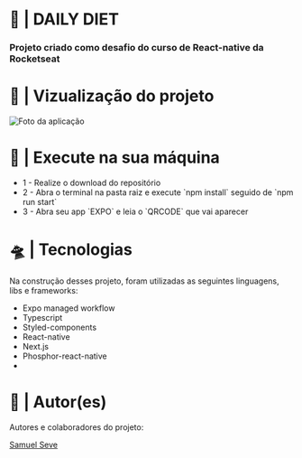 <h1>🚀 | DAILY DIET</h1>
<h3>
  Projeto criado como desafio do curso de React-native da Rocketseat
</h3>

<h1>🔎 | Vizualização do projeto</h1>
<img src="https://i.imgur.com/I3Acfcs.png" alt="Foto da aplicação" />

<h1>👾 | Execute na sua máquina</h1>
<ul>
    <li>
    1 - Realize o download do repositório
    </li>
    <li>
    2 - Abra o terminal na pasta raiz e execute `npm install` seguido de `npm run start`
    </li>
  <li>
    3 - Abra seu app `EXPO` e leia o `QRCODE` que vai aparecer
  </li>
</ul>

<h1>🛸 | Tecnologias</h1>
<p>
  Na construção desses projeto, foram utilizadas as seguintes linguagens, libs
  e frameworks:
</p>
<ul>
  <li>Expo managed workflow</li>
  <li>Typescript</li>
  <li>Styled-components</li>
  <li>React-native</li>
  <li>Next.js</li>
  <li>Phosphor-react-native<li>
</ul>

<h1>👥 | Autor(es)</h1>
<p>Autores e colaboradores do projeto:</p>
<a href="https://github.com/nihilboy1">Samuel Seve</a>
